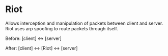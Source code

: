 # Riot

Allows interception and manipulation of packets between client and server. Riot uses arp spoofing to route packets through itself.

Before:
[client] <-> [server]

After:
[client] <-> [Riot] <-> [server]

